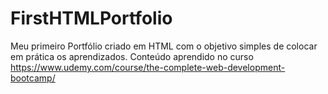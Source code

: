 # FirstHTMLPortfolio
Meu primeiro Portfólio criado em HTML com o objetivo simples de colocar em prática os aprendizados.
Conteúdo aprendido no curso https://www.udemy.com/course/the-complete-web-development-bootcamp/
